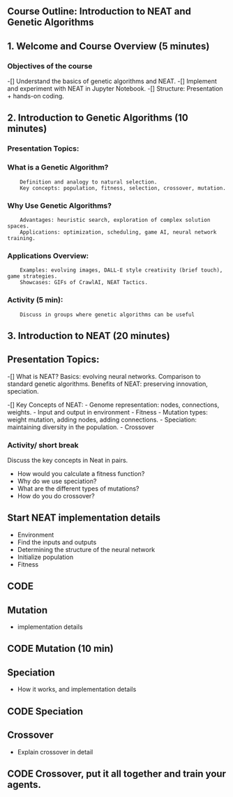 

## Course Outline: Introduction to NEAT and Genetic Algorithms

## 1. Welcome and Course Overview (5 minutes)

### Objectives of the course
-[] Understand the basics of genetic algorithms and NEAT.
-[] Implement and experiment with NEAT in Jupyter Notebook.
-[] Structure: Presentation + hands-on coding.

## 2. Introduction to Genetic Algorithms (10 minutes)

### Presentation Topics:

### What is a Genetic Algorithm?
        Definition and analogy to natural selection.
        Key concepts: population, fitness, selection, crossover, mutation.
### Why Use Genetic Algorithms?
        Advantages: heuristic search, exploration of complex solution spaces.
        Applications: optimization, scheduling, game AI, neural network training.
### Applications Overview:
        Examples: evolving images, DALL-E style creativity (brief touch), game strategies.
        Showcases: GIFs of CrawlAI, NEAT Tactics.

### Activity (5 min):
        Discuss in groups where genetic algorithms can be useful


## 3. Introduction to NEAT (20 minutes)

## Presentation Topics:

-[] What is NEAT?
        Basics: evolving neural networks.
        Comparison to standard genetic algorithms.
        Benefits of NEAT: preserving innovation, speciation.

-[] Key Concepts of NEAT:
        - Genome representation: nodes, connections, weights.
        - Input and output in environment
        - Fitness
        - Mutation types: weight mutation, adding nodes, adding connections.
        - Speciation: maintaining diversity in the population.
        - Crossover


### Activity/ short break
Discuss the key concepts in Neat in pairs.
- How would you calculate a fitness function?
- Why do we use speciation?
- What are the different types of mutations?
- How do you do crossover?

## Start NEAT implementation details
- Environment
- Find the inputs and outputs
- Determining the structure of the neural network
- Initialize population
- Fitness

## CODE 

## Mutation
- implementation details

## CODE Mutation (10 min)

## Speciation
- How it works, and implementation details

## CODE Speciation

## Crossover
- Explain crossover in detail

## CODE Crossover, put it all together and train your agents. 

